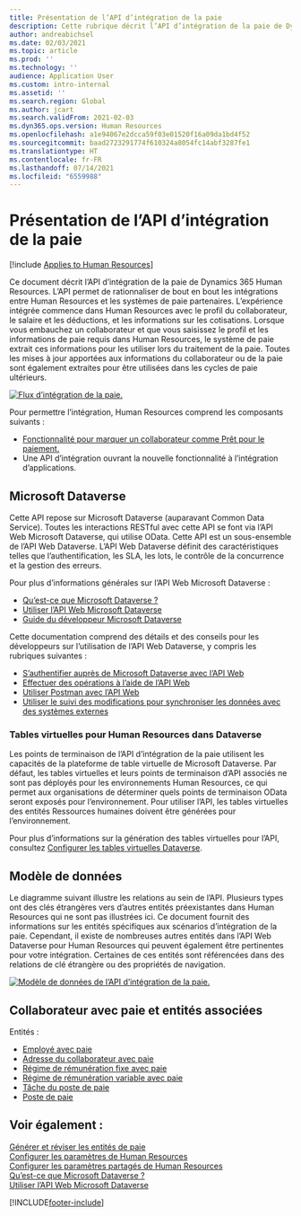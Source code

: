 ```yaml
---
title: Présentation de l’API d’intégration de la paie
description: Cette rubrique décrit l’API d’intégration de la paie de Dynamics 365 Human Resources.
author: andreabichsel
ms.date: 02/03/2021
ms.topic: article
ms.prod: ''
ms.technology: ''
audience: Application User
ms.custom: intro-internal
ms.assetid: ''
ms.search.region: Global
ms.author: jcart
ms.search.validFrom: 2021-02-03
ms.dyn365.ops.version: Human Resources
ms.openlocfilehash: a1e94067e2dcca59f03e01520f16a09da1bd4f52
ms.sourcegitcommit: baad2723291774f610324a8054fc14abf3287fe1
ms.translationtype: HT
ms.contentlocale: fr-FR
ms.lasthandoff: 07/14/2021
ms.locfileid: "6559988"
---
```

# <a name="payroll-integration-api-introduction"></a>Présentation de l’API d’intégration de la paie

[!include [Applies to Human Resources](../includes/applies-to-hr.md)]

Ce document décrit l’API d’intégration de la paie de Dynamics 365 Human Resources. L’API permet de rationnaliser de bout en bout les intégrations entre Human Resources et les systèmes de paie partenaires. L’expérience intégrée commence dans Human Resources avec le profil du collaborateur, le salaire et les déductions, et les informations sur les cotisations. Lorsque vous embauchez un collaborateur et que vous saisissez le profil et les informations de paie requis dans Human Resources, le système de paie extrait ces informations pour les utiliser lors du traitement de la paie. Toutes les mises à jour apportées aux informations du collaborateur ou de la paie sont également extraites pour être utilisées dans les cycles de paie ultérieurs.

[![Flux d’intégration de la paie.](media/hr-admin-integration-payroll-api-introduction-flow.png)](media/hr-admin-integration-payroll-api-introduction-flow-2.png#lightbox)

Pour permettre l’intégration, Human Resources comprend les composants suivants :

- [Fonctionnalité pour marquer un collaborateur comme Prêt pour le paiement.](hr-compensation-payroll.md)
- Une API d’intégration ouvrant la nouvelle fonctionnalité à l’intégration d’applications.

## <a name="microsoft-dataverse"></a>Microsoft Dataverse

Cette API repose sur Microsoft Dataverse (auparavant Common Data Service). Toutes les interactions RESTful avec cette API se font via l’API Web Microsoft Dataverse, qui utilise OData. Cette API est un sous-ensemble de l’API Web Dataverse. L’API Web Dataverse définit des caractéristiques telles que l’authentification, les SLA, les lots, le contrôle de la concurrence et la gestion des erreurs.

Pour plus d’informations générales sur l’API Web Microsoft Dataverse :

- [Qu’est-ce que Microsoft Dataverse ?](/powerapps/maker/data-platform/data-platform-intro)
- [Utiliser l’API Web Microsoft Dataverse](/powerapps/developer/data-platform/webapi/overview)
- [Guide du développeur Microsoft Dataverse](/powerapps/developer/data-platform)

Cette documentation comprend des détails et des conseils pour les développeurs sur l’utilisation de l’API Web Dataverse, y compris les rubriques suivantes :

- [S’authentifier auprès de Microsoft Dataverse avec l’API Web](/powerapps/developer/data-platform/webapi/authenticate-web-api)
- [Effectuer des opérations à l’aide de l’API Web](/powerapps/developer/data-platform/webapi/perform-operations-web-api)
- [Utiliser Postman avec l’API Web](/powerapps/developer/data-platform/webapi/use-postman-web-api)
- [Utiliser le suivi des modifications pour synchroniser les données avec des systèmes externes](/powerapps/developer/data-platform/use-change-tracking-synchronize-data-external-systems)

### <a name="virtual-tables-for-human-resources-in-dataverse"></a>Tables virtuelles pour Human Resources dans Dataverse

Les points de terminaison de l’API d’intégration de la paie utilisent les capacités de la plateforme de table virtuelle de Microsoft Dataverse. Par défaut, les tables virtuelles et leurs points de terminaison d’API associés ne sont pas déployés pour les environnements Human Resources, ce qui permet aux organisations de déterminer quels points de terminaison OData seront exposés pour l’environnement. Pour utiliser l’API, les tables virtuelles des entités Ressources humaines doivent être générées pour l’environnement.

Pour plus d’informations sur la génération des tables virtuelles pour l’API, consultez [Configurer les tables virtuelles Dataverse](./hr-admin-integration-common-data-service-virtual-entities.md).

## <a name="data-model"></a>Modèle de données

Le diagramme suivant illustre les relations au sein de l’API. Plusieurs types ont des clés étrangères vers d’autres entités préexistantes dans Human Resources qui ne sont pas illustrées ici. Ce document fournit des informations sur les entités spécifiques aux scénarios d’intégration de la paie. Cependant, il existe de nombreuses autres entités dans l’API Web Dataverse pour Human Resources qui peuvent également être pertinentes pour votre intégration. Certaines de ces entités sont référencées dans des relations de clé étrangère ou des propriétés de navigation.

[![Modèle de données de l’API d’intégration de la paie.](media/hr-admin-payroll-api-data-model.png)](media/hr-admin-payroll-api-data-model.png#lightbox)

## <a name="payroll-employee-and-related-entities"></a>Collaborateur avec paie et entités associées

Entités :

- [Employé avec paie](hr-admin-integration-payroll-api-payroll-employee.md)
- [Adresse du collaborateur avec paie](hr-admin-integration-payroll-api-payroll-worker-address.md)
- [Régime de rémunération fixe avec paie](hr-admin-integration-payroll-api-payroll-fixed-compensation-plan.md)
- [Régime de rémunération variable avec paie](hr-admin-integration-payroll-api-payroll-variable-compensation-plan.md)
- [Tâche du poste de paie](hr-admin-integration-payroll-api-payroll-position-job.md)
- [Poste de paie](hr-admin-integration-payroll-api-payroll-position.md)

## <a name="see-also"></a>Voir également :

[Générer et réviser les entités de paie](hr-admin-integration-payroll-api-generate-review-entities.md)<br>
[Configurer les paramètres de Human Resources](hr-setup-parameters.md)<br>
[Configurer les paramètres partagés de Human Resources](hr-setup-shared-parameters.md)<br>
[Qu’est-ce que Microsoft Dataverse ?](/powerapps/maker/data-platform/data-platform-intro)<br>
[Utiliser l’API Web Microsoft Dataverse](/powerapps/developer/data-platform/webapi/overview)<br>

[!INCLUDE[footer-include](../includes/footer-banner.md)]
